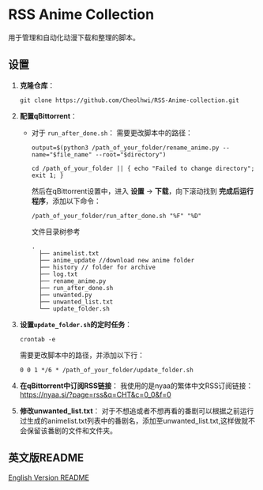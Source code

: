 # RSS Anime Collection

用于管理和自动化动漫下载和整理的脚本。

## 设置

1. **克隆仓库**：
    ```
    git clone https://github.com/Cheolhwi/RSS-Anime-collection.git
    ```

2. **配置qBittorrent**：
    - 对于 `run_after_done.sh`：
      需要更改脚本中的路径：
      ```
      output=$(python3 /path_of_your_folder/rename_anime.py --name="$file_name" --root="$directory")
      
      cd /path_of_your_folder || { echo "Failed to change directory"; exit 1; }
      ```
      然后在qBittorrent设置中，进入 **设置** -> **下载**，向下滚动找到 **完成后运行程序**，添加以下命令：
      ```
      /path_of_your_folder/run_after_done.sh "%F" "%D"
      ```
      文件目录树参考
      ```
      .  
        ├── animelist.txt
        ├── anime_update //download new anime folder
        ├── history // folder for archive
        ├── log.txt
        ├── rename_anime.py
        ├── run_after_done.sh
        ├── unwanted.py
        ├── unwanted_list.txt
        └── update_folder.sh
      ```
3. **设置`update_folder.sh`的定时任务**：
    ```
    crontab -e
    ```
    需要更改脚本中的路径，并添加以下行：
    ```
    0 0 1 */6 * /path_of_your_folder/update_folder.sh
    ```

4. **在qBittorrent中订阅RSS链接**：
    我使用的是nyaa的繁体中文RSS订阅链接： https://nyaa.si/?page=rss&q=CHT&c=0_0&f=0

5. **修改unwanted_list.txt**：
    对于不想追或者不想再看的番剧可以根据之前运行过生成的animelist.txt列表中的番剧名，添加至unwanted_list.txt,这样做就不会保留该番剧的文件和文件夹。

## 英文版README

[English Version README](README_EN.md)
